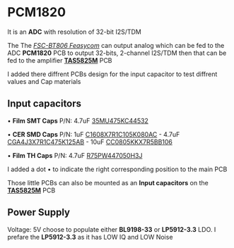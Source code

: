 # PCM1820

It is an **ADC** with resolution of 32-bit I2S/TDM

The The [*FSC-BT806 Feasycom*](https://github.com/Mala2/FSC-BT806) can output analog which can be fed to the ADC **PCM1820** PCB to output 32-bits, 2-channel I2S/TDM then that can be fed to the amplifier **[TAS5825M](/Prototype/AMP_TAS5825M/)** PCB

I added there diffrent PCBs design for the input capacitor to test diffrent values and Cap materials


Input capacitors
-------------------

•  **Film SMT Caps** P/N: 4.7uF [35MU475KC44532](https://www.digikey.com/en/products/detail/rubycon/35MU475KC44532/9951738) 

•  **CER SMD Caps** P/N: 1uF [C1608X7R1C105K080AC](https://www.digikey.com/en/products/detail/tdk-corporation/C1608X7R1C105K080AC/634395) - 4.7uF [CGA4J3X7R1C475K125AB](https://www.digikey.com/en/products/detail/tdk-corporation/CGA4J3X7R1C475K125AB/2672862) - 10uF [CC0805KKX7R5BB106](https://www.digikey.com/en/products/detail/yageo/CC0805KKX7R5BB106/5195283)
 
•  **Film TH Caps** P/N: 4.7uF [R75PW447050H3J](https://www.digikey.com/en/products/detail/kemet/R75PW447050H3J/12144250) 

I added a dot • to indicate the right corresponding position to the main PCB

Those little PCBs can also be mounted as an **Input capacitors** on the **[TAS5825M](/Prototype/AMP_TAS5825M/)** PCB

Power Supply 
-------------------
Voltage: 5V choose to populate either **BL9198-33** or **LP5912-3.3** LDO. I prefare the **LP5912-3.3** as it has LOW IQ and LOW Noise





